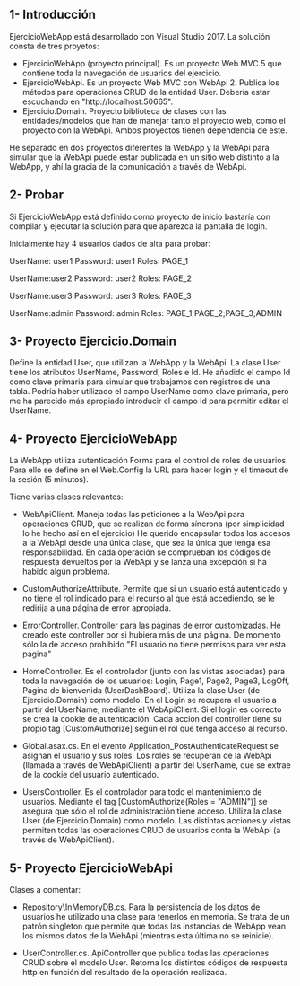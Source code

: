 1- Introducción
---------------
EjercicioWebApp está desarrollado con Visual Studio 2017. La solución consta de tres proyetos:

- EjercicioWebApp (proyecto principal). Es un proyecto Web MVC 5 que contiene toda la navegación de usuarios del ejercicio.
- EjercicioWebApi. Es un proyecto Web MVC con WebApi 2. Publica los métodos para operaciones CRUD de la entidad User.
				   Debería estar escuchando en "http://localhost:50665". 
- Ejercicio.Domain. Proyecto biblioteca de clases con las entidades/modelos que han de manejar tanto el proyecto web, como el proyecto con la WebApi.
					Ambos proyectos tienen dependencia de este.
					
He separado en dos proyectos diferentes la WebApp y la WebApi para simular que la WebApi puede estar publicada 
en un sitio web distinto a la WebApp, y ahí la gracia de la comunicación a través de WebApi.



2- Probar
---------
Si EjercicioWebApp está definido como proyecto de inicio bastaría con compilar y ejecutar la
solución para que aparezca la pantalla de login.

Inicialmente hay 4 usuarios dados de alta para probar:

UserName: user1		Password: user1		Roles: PAGE_1	

UserName:user2		Password: user2		Roles: PAGE_2	

UserName:user3		Password: user3		Roles: PAGE_3	

UserName:admin		Password: admin		Roles: PAGE_1;PAGE_2;PAGE_3;ADMIN



3- Proyecto Ejercicio.Domain
----------------------------
Define la entidad User, que utilizan la WebApp y la WebApi. 
La clase User tiene los atributos UserName, Password, Roles e Id. He añadido el campo Id como clave primaria
para simular que trabajamos con registros de una tabla. Podría haber utilizado el campo UserName como clave
primaria, pero me ha parecido más apropiado introducir el campo Id para permitir editar el UserName.



4- Proyecto EjercicioWebApp
---------------------------
La WebApp utiliza autenticación Forms para el control de roles de usuarios.
Para ello se define en el Web.Config la URL para hacer login y el timeout de la sesión (5 minutos).

<authentication mode="Forms">
  <forms loginUrl="~/Home/Login" timeout="5" />
</authentication>
	
Tiene varias clases relevantes:

- WebApiClient. Maneja todas las peticiones a la WebApi para operaciones CRUD, que se realizan de forma síncrona (por simplicidad lo he hecho así en el ejercicio)
                He querido encapsular todos los accesos a la WebApi desde una única clase, que sea la única que tenga esa responsabilidad.
				En cada operación se comprueban los códigos de respuesta devueltos por la WebApi y se lanza una
				excepción si ha habido algún problema.
				
- CustomAuthorizeAttribute. Permite que si un usuario está autenticado y no tiene el rol indicado para el recurso
							al que está accediendo, se le redirija a una página de error apropiada.
							
- ErrorController. Controller para las páginas de error customizadas. He creado este controller por si hubiera
				   más de una página. De momento sólo la de acceso prohibido "El usuario no tiene permisos para ver esta página"
				
- HomeController. Es el controlador (junto con las vistas asociadas) para toda la navegación de los usuarios: Login, Page1, Page2, Page3, LogOff, Página de bienvenida (UserDashBoard).
				  Utiliza la clase User (de Ejercicio.Domain) como modelo.
				  En el Login se recupera el usuario a partir del UserName, mediante el WebApiClient. Si el login es correcto se crea la cookie de autenticación.
				  Cada acción del controller tiene su propio tag [CustomAuthorize] según el rol que tenga acceso  al recurso.
				  
- Global.asax.cs. En el evento Application_PostAuthenticateRequest se asignan el usuario y sus roles. 
				  Los roles se recuperan de la WebApi (llamada a través de WebApiClient) a partir del
				  UserName, que se extrae de la cookie del usuario autenticado.
				  
- UsersController. Es el controlador para todo el mantenimiento de usuarios. Mediante el tag [CustomAuthorize(Roles = "ADMIN")]
				   se asegura que sólo el rol de administración tiene acceso. 
				   Utiliza la clase User (de Ejercicio.Domain) como modelo.
				   Las distintas acciones y vistas permiten todas las operaciones CRUD de usuarios conta la WebApi 
				   (a través de WebApiClient).


				   
5- Proyecto EjercicioWebApi
---------------------------
Clases a comentar:

- Repository\InMemoryDB.cs. Para la persistencia de los datos de usuarios he utilizado una clase para 
							tenerlos en memoria. Se trata de un patrón singleton que permite que todas
							las instancias de WebApp vean los mismos datos de la WebApi (mientras esta última
							no se reinicie).
							
- UserController.cs. ApiController que publica todas las operaciones CRUD sobre el modelo User. 
					 Retorna los distintos códigos de respuesta http en función del resultado de la 
					 operación realizada.
